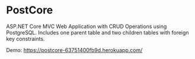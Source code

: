 # PostCore

ASP.NET Core MVC Web Application with CRUD Operations using PostgreSQL. Includes one parent table and two children tables with foreign key constraints.

Demo: https://postcore-63751400fb9d.herokuapp.com/
